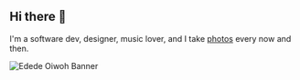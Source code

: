 ## Hi there 👋

I'm a software dev, designer, music lover, and I take [photos](https://photos.edede.ca) every now and then.



![Edede Oiwoh Banner](./banner.png)

